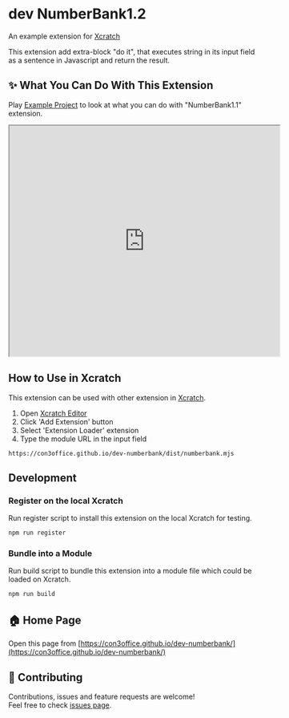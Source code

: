# dev NumberBank1.2
An example extension for [Xcratch](https://xcratch.github.io/)

This extension add extra-block "do it", that executes string in its input field as a sentence in Javascript and return the result.


## ✨ What You Can Do With This Extension

Play [Example Project](https://xcratch.github.io/editor/#https://con3office.github.io/dev-numberbank/projects/example.sb3) to look at what you can do with "NumberBank1.1" extension. 
<iframe src="https://xcratch.github.io/editor/player#https://con3office.github.io/dev-numberbank/projects/example.sb3" width="540px" height="460px"></iframe>


## How to Use in Xcratch

This extension can be used with other extension in [Xcratch](https://xcratch.github.io/). 
1. Open [Xcratch Editor](https://xcratch.github.io/editor)
2. Click 'Add Extension' button
3. Select 'Extension Loader' extension
4. Type the module URL in the input field 
```
https://con3office.github.io/dev-numberbank/dist/numberbank.mjs
```

## Development

### Register on the local Xcratch

Run register script to install this extension on the local Xcratch for testing.

```sh
npm run register
```

### Bundle into a Module

Run build script to bundle this extension into a module file which could be loaded on Xcratch.

```sh
npm run build
```

## 🏠 Home Page

Open this page from [https://con3office.github.io/dev-numberbank/](https://con3office.github.io/dev-numberbank/)


## 🤝 Contributing

Contributions, issues and feature requests are welcome!<br />Feel free to check [issues page](https://github.com/con3office/dev-numberbank/issues). 

